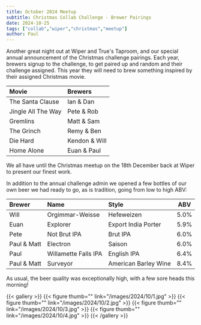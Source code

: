 ```yaml
---
title: October 2024 Meetup
subtitle: Christmas Collab Challenge - Brewer Pairings
date: 2024-10-25
tags: ["collab","wiper","christmas","meetup"]
author: Paul
---
```


Another great night out at Wiper and True's Taproom, and our special annual announcement of the Christmas challenge pairings. Each year, brewers signup to the challenge, to get paired up and random and their challenge assigned. This year they will need to brew something inspired by their assigned Christmas movie.


| Movie | Brewers |
| :---- | :---- |
| The Santa Clause  | Ian & Dan |
| Jingle All The Way | Pete & Rob |
| Gremlins | Matt & Sam |
| The Grinch | Remy & Ben |
| Die Hard | Kendon & Will |
| Home Alone | Euan & Paul |

We all have until the Christmas meetup on the 18th December back at Wiper to present our finest work.

In addition to the annual challenge admin we opened a few bottles of our own beer we had ready to go, as is tradition, going from low to high ABV:

| Brewer | Name | Style | ABV |
| :---- | :---- | :---- | :--: |
| Will | Orgimmar-Weisse | Hefeweizen | 5.0% |
| Euan | Explorer | Export India Porter | 5.9% |
| Pete | Not Brut IPA | Brut IPA | 6.0% |
| Paul & Matt | Electron | Saison | 6.0% |
| Paul | Willamette Falls IPA | English IPA | 6.4% |
| Paul & Matt | Surveyor | American Barley Wine | 8.4% |


As usual, the beer quality was exceptionally high, with a few sore heads this morning!

{{< gallery >}}
{{< figure thumb="" link="/images/2024/10/1.jpg" >}}
{{< figure thumb="" link="/images/2024/10/2.jpg" >}}
{{< figure thumb="" link="/images/2024/10/3.jpg" >}}
{{< figure thumb="" link="/images/2024/10/4.jpg" >}}
{{< /gallery >}}